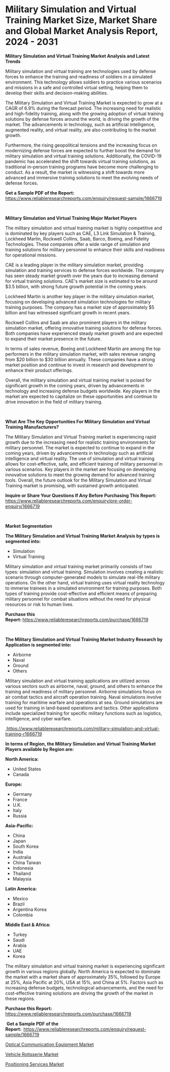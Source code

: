 <p><h1>Military Simulation and Virtual Training Market Size, Market Share and Global Market Analysis Report, 2024 - 2031</h1></p><p><strong>Military Simulation and Virtual Training Market Analysis and Latest Trends</strong></p>
<p><p>Military simulation and virtual training are technologies used by defense forces to enhance the training and readiness of soldiers in a simulated environment. This technology allows soldiers to practice various scenarios and missions in a safe and controlled virtual setting, helping them to develop their skills and decision-making abilities.</p><p>The Military Simulation and Virtual Training Market is expected to grow at a CAGR of 6.9% during the forecast period. The increasing need for realistic and high-fidelity training, along with the growing adoption of virtual training solutions by defense forces around the world, is driving the growth of the market. The advancements in technology, such as artificial intelligence, augmented reality, and virtual reality, are also contributing to the market growth.</p><p>Furthermore, the rising geopolitical tensions and the increasing focus on modernizing defense forces are expected to further boost the demand for military simulation and virtual training solutions. Additionally, the COVID-19 pandemic has accelerated the shift towards virtual training solutions, as traditional in-person training programs have become more challenging to conduct. As a result, the market is witnessing a shift towards more advanced and immersive training solutions to meet the evolving needs of defense forces.</p></p>
<p><strong>Get a Sample PDF of the Report:&nbsp;</strong> <a href="https://www.reliableresearchreports.com/enquiry/request-sample/1666719">https://www.reliableresearchreports.com/enquiry/request-sample/1666719</a></p>
<p>&nbsp;</p>
<p><strong>Military Simulation and Virtual Training Major Market Players</strong></p>
<p><p>The military simulation and virtual training market is highly competitive and is dominated by key players such as CAE, L3 Link Simulation & Training, Lockheed Martin, Rockwell Collins, Saab, Barco, Boeing, and Fidelity Technologies. These companies offer a wide range of simulation and training solutions for military personnel to enhance their skills and readiness for operational missions.</p><p>CAE is a leading player in the military simulation market, providing simulation and training services to defense forces worldwide. The company has seen steady market growth over the years due to increasing demand for virtual training solutions. CAE's market size is estimated to be around $3.5 billion, with strong future growth potential in the coming years.</p><p>Lockheed Martin is another key player in the military simulation market, focusing on developing advanced simulation technologies for military training purposes. The company has a market size of approximately $5 billion and has witnessed significant growth in recent years.</p><p>Rockwell Collins and Saab are also prominent players in the military simulation market, offering innovative training solutions for defense forces. Both companies have experienced steady market growth and are expected to expand their market presence in the future.</p><p>In terms of sales revenue, Boeing and Lockheed Martin are among the top performers in the military simulation market, with sales revenue ranging from $20 billion to $30 billion annually. These companies have a strong market position and continue to invest in research and development to enhance their product offerings.</p><p>Overall, the military simulation and virtual training market is poised for significant growth in the coming years, driven by advancements in technology and increasing defense budgets worldwide. Key players in the market are expected to capitalize on these opportunities and continue to drive innovation in the field of military training.</p></p>
<p>&nbsp;</p>
<p><strong>What Are The Key Opportunities For Military Simulation and Virtual Training Manufacturers?</strong></p>
<p><p>The Military Simulation and Virtual Training market is experiencing rapid growth due to the increasing need for realistic training environments for military personnel. The market is expected to continue to expand in the coming years, driven by advancements in technology such as artificial intelligence and virtual reality. The use of simulation and virtual training allows for cost-effective, safe, and efficient training of military personnel in various scenarios. Key players in the market are focusing on developing innovative solutions to meet the growing demand for advanced training tools. Overall, the future outlook for the Military Simulation and Virtual Training market is promising, with sustained growth anticipated.</p></p>
<p><strong>Inquire or Share Your Questions If Any Before Purchasing This Report:</strong> <a href="https://www.reliableresearchreports.com/enquiry/pre-order-enquiry/1666719">https://www.reliableresearchreports.com/enquiry/pre-order-enquiry/1666719</a></p>
<p>&nbsp;</p>
<p><strong>Market Segmentation</strong></p>
<p><strong>The Military Simulation and Virtual Training Market Analysis by types is segmented into:</strong></p>
<p><ul><li>Simulation</li><li>Virtual Training</li></ul></p>
<p><p>Military simulation and virtual training market primarily consists of two types: simulation and virtual training. Simulation involves creating a realistic scenario through computer-generated models to simulate real-life military operations. On the other hand, virtual training uses virtual reality technology to immerse trainees in a simulated environment for training purposes. Both types of training provide cost-effective and efficient means of preparing military personnel for combat situations without the need for physical resources or risk to human lives.</p></p>
<p><strong>Purchase this Report:&nbsp;</strong><a href="https://www.reliableresearchreports.com/purchase/1666719">https://www.reliableresearchreports.com/purchase/1666719</a></p>
<p>&nbsp;</p>
<p><strong>The Military Simulation and Virtual Training Market Industry Research by Application is segmented into:</strong></p>
<p><ul><li>Airborne</li><li>Naval</li><li>Ground</li><li>Others</li></ul></p>
<p><p>Military simulation and virtual training applications are utilized across various sectors such as airborne, naval, ground, and others to enhance the training and readiness of military personnel. Airborne simulations focus on air combat tactics and aircraft operation training. Naval simulations involve training for maritime warfare and operations at sea. Ground simulations are used for training in land-based operations and tactics. Other applications include specialized training for specific military functions such as logistics, intelligence, and cyber warfare.</p></p>
<p><a href="https://www.reliableresearchreports.com/military-simulation-and-virtual-training-r1666719">&nbsp;https://www.reliableresearchreports.com/military-simulation-and-virtual-training-r1666719</a></p>
<p><strong>In terms of Region, the Military Simulation and Virtual Training Market Players available by Region are:</strong></p>
<p>
    <p> <strong> North America: </strong>
        <ul>
            <li>United States</li>
            <li>Canada</li>
        </ul>
        </p> 
    <p> <strong> Europe: </strong>
        <ul>
            <li>Germany</li>
            <li>France</li>
            <li>U.K.</li>
            <li>Italy</li>
            <li>Russia</li>
        </ul>
        </p> 
    <p> <strong> Asia-Pacific: </strong>
        <ul>
            <li>China</li>
            <li>Japan</li>
            <li>South Korea</li>
            <li>India</li>
            <li>Australia</li>
            <li>China Taiwan</li>
            <li>Indonesia</li>
            <li>Thailand</li>
            <li>Malaysia</li>
        </ul>
        </p> 
    <p> <strong> Latin America: </strong>
        <ul>
            <li>Mexico</li>
            <li>Brazil</li>
            <li>Argentina Korea</li>
            <li>Colombia</li>
        </ul>
        </p> 
    <p> <strong> Middle East & Africa: </strong>
        <ul>
            <li>Turkey</li>
            <li>Saudi</li>
            <li>Arabia</li>
            <li>UAE</li>
            <li>Korea</li>
        </ul>
    </p>
    </p>
<p><p>The military simulation and virtual training market is experiencing significant growth in various regions globally. North America is expected to dominate the market with a market share of approximately 35%, followed by Europe at 25%, Asia Pacific at 20%, USA at 15%, and China at 5%. Factors such as increasing defense budgets, technological advancements, and the need for cost-effective training solutions are driving the growth of the market in these regions.</p></p>
<p><strong>Purchase this Report: </strong><a href="https://www.reliableresearchreports.com/purchase/1666719">https://www.reliableresearchreports.com/purchase/1666719</a></p>
<p>&nbsp;<strong>Get a Sample PDF of the Report:&nbsp;&nbsp;</strong><a href="https://www.reliableresearchreports.com/enquiry/request-sample/1666719">https://www.reliableresearchreports.com/enquiry/request-sample/1666719</a></p>
<p><strong></strong></p>
<p><p><a href="https://www.linkedin.com/pulse/optical-communication-equipment-market-size-trends-2vdyc">Optical Communication Equipment Market</a></p><p><a href="https://www.linkedin.com/pulse/vehicle-rotisserie-market-trends-analysis-forecasted-period-yfcae">Vehicle Rotisserie Market</a></p><p><a href="https://www.linkedin.com/pulse/positioning-services-market-key-successful-business-strategy-ovoje">Positioning Services Market</a></p></p>